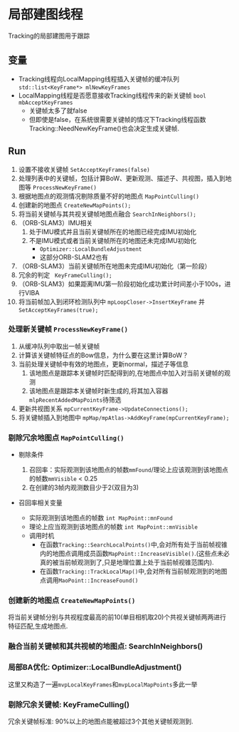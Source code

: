 # 局部建图线程

Tracking的局部建图用于跟踪

## 变量

+ Tracking线程向LocalMapping线程插入关键帧的缓冲队列 `std::list<KeyFrame*> mlNewKeyFrames`
+ LocalMapping线程是否愿意接收Tracking线程传来的新关键帧 `bool mbAcceptKeyFrames`
  + 关键帧太多了就false
  + 但即使是false，在系统很需要关键帧的情况下Tracking线程函数Tracking::NeedNewKeyFrame()也会决定生成关键帧.


## Run
1. 设置不接收关键帧 `SetAcceptKeyFrames(false)`
2. 处理列表中的关键帧，包括计算BoW、更新观测、描述子、共视图，插入到地图等 `ProcessNewKeyFrame()`
3. 根据地图点的观测情况剔除质量不好的地图点 `MapPointCulling()`
4. 创建新的地图点 `CreateNewMapPoints();`
5. 将当前关键帧与其共视关键帧地图点融合 `SearchInNeighbors();`
6. （ORB-SLAM3）IMU相关
   1. 处于IMU模式并且当前关键帧所在的地图已经完成IMU初始化
   2. 不是IMU模式或者当前关键帧所在的地图还未完成IMU初始化
      +  `Optimizer::LocalBundleAdjustment`
      + 这部分ORB-SLAM2也有
7. （ORB-SLAM3）当前关键帧所在地图未完成IMU初始化（第一阶段）
8. 冗余的判定 ` KeyFrameCulling();`
9. （ORB-SLAM3）如果距离IMU第一阶段初始化成功累计时间差小于100s，进行VIBA
10. 将当前帧加入到闭环检测队列中 `mpLoopCloser->InsertKeyFrame` 并 `SetAcceptKeyFrames(true);`

### 处理新关键帧 `ProcessNewKeyFrame()`
1. 从缓冲队列中取出一帧关键帧
2. 计算该关键帧特征点的Bow信息，为什么要在这里计算BoW？
3. 当前处理关键帧中有效的地图点，更新normal，描述子等信息
   1. 该地图点是跟踪本关键帧时匹配得到的,在地图点中加入对当前关键帧的观测
   2. 该地图点是跟踪本关键帧时新生成的,将其加入容器`mlpRecentAddedMapPoints`待筛选
4. 更新共视图关系 `mpCurrentKeyFrame->UpdateConnections();`
5. 将关键帧插入到地图中  `mpMap/mpAtlas->AddKeyFrame(mpCurrentKeyFrame);`

### 剔除冗余地图点 `MapPointCulling()`

+ 剔除条件
  1. 召回率：实际观测到该地图点的帧数`mmFound`/理论上应该观测到该地图点的帧数`mmVisible` < 0.25
  2. 在创建的3帧内观测数目少于2(双目为3)

+ 召回率相关变量
  + 实际观测到该地图点的帧数 `int MapPoint::mnFound`
  + 理论上应当观测到该地图点的帧数 `int MapPoint::mnVisible`
  + 调用时机
    + 在函数`Tracking::SearchLocalPoints()`中,会对所有处于当前帧视锥内的地图点调用成员函数`MapPoint::IncreaseVisible()`.(这些点未必真的被当前帧观测到了,只是地理位置上处于当前帧视锥范围内).
    + 在函数`Tracking::TrackLocalMap()`中,会对所有当前帧观测到的地图点调用`MaoPoint::IncreaseFound()`

### 创建新的地图点 `CreateNewMapPoints()`

将当前关键帧分别与共视程度最高的前10(单目相机取20)个共视关键帧两两进行特征匹配,生成地图点.

### 融合当前关键帧和其共视帧的地图点: SearchInNeighbors()

### 局部BA优化: Optimizer::LocalBundleAdjustment()
这里又构造了一遍`mvpLocalKeyFrames`和`mvpLocalMapPoints`多此一举
### 剔除冗余关键帧: KeyFrameCulling()
冗余关键帧标准: 90%以上的地图点能被超过3个其他关键帧观测到.

